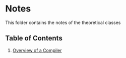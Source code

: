 # Notes

This folder contains the notes of the theoretical classes

## Table of Contents

1. [Overview of a Compiler](https://github.com/Tonevanda/Compiladores/blob/main/Classes/Notes/Compiler_Overview.md)
